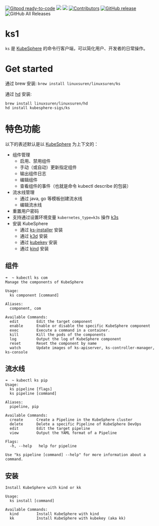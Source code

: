 [![Gitpod ready-to-code](https://img.shields.io/badge/Gitpod-ready--to--code-blue?logo=gitpod)](https://gitpod.io/#https://github.com/kubesphere-sigs/ks)
[![](https://goreportcard.com/badge/kubesphere-sigs/ks)](https://goreportcard.com/report/kubesphere-sigs/ks)
[![](http://img.shields.io/badge/godoc-reference-5272B4.svg?style=flat-square)](https://godoc.org/github.com/kubesphere-sigs/ks)
[![Contributors](https://img.shields.io/github/contributors/kubesphere-sigs/ks.svg)](https://github.com/kubesphere-sigs/ks/graphs/contributors)
[![GitHub release](https://img.shields.io/github/release/kubesphere-sigs/ks.svg?label=release)](https://github.com/kubesphere-sigs/ks/releases/latest)
![GitHub All Releases](https://img.shields.io/github/downloads/kubesphere-sigs/ks/total)

# ks1

`ks` 是 [KubeSphere](https://github.com/kubesphere/kubesphere) 的命令行客户端，可以简化用户、开发者的日常操作。

# Get started

通过 brew 安装: `brew install linuxsuren/linuxsuren/ks`

通过 [hd](https://github.com/linuxsuren/http-downloader) 安装: 

```
brew install linuxsuren/linuxsuren/hd
hd install kubesphere-sigs/ks
```

# 特色功能

以下的表述默认是以 [KubeSphere](https://github.com/kubesphere/kubesphere) 为上下文的：

* 组件管理
  * 启用、禁用组件
  * 手动（或自动）更新指定组件
  * 输出组件日志
  * 编辑组件
  * 查看组件的事件（也就是命令 kubectl describe 的包装）
* 流水线管理
  * 通过 java, go 等模板创建流水线
  * 编辑流水线
* 重置用户密码
* 支持通过设置环境变量 `kubernetes_type=k3s` 操作 [k3s](https://github.com/k3s-io/k3s) 
* 安装 KubeSphere
  * 通过 [ks-installer](https://github.com/kubesphere/ks-installer) 安装
  * 通过 [k3d](https://github.com/rancher/k3d) 安装
  * 通过 [kubekey](https://github.com/kubesphere/kubekey) 安装
  * 通过 [kind](https://github.com/kubernetes-sigs/kind) 安装

## 组件

```
➜  ~ kubectl ks com
Manage the components of KubeSphere

Usage:
  ks component [command]

Aliases:
  component, com

Available Commands:
  edit        Edit the target component
  enable      Enable or disable the specific KubeSphere component
  exec        Execute a command in a container.
  kill        Kill the pods of the components
  log         Output the log of KubeSphere component
  reset       Reset the component by name
  watch       Update images of ks-apiserver, ks-controller-manager, ks-console
```

## 流水线

```
➜  ~ kubectl ks pip
Usage:
  ks pipeline [flags]
  ks pipeline [command]

Aliases:
  pipeline, pip

Available Commands:
  create      Create a Pipeline in the KubeSphere cluster
  delete      Delete a specific Pipeline of KubeSphere DevOps
  edit        Edit the target pipeline
  view        Output the YAML format of a Pipeline

Flags:
  -h, --help   help for pipeline

Use "ks pipeline [command] --help" for more information about a command.
```

## 安装

```
Install KubeSphere with kind or kk

Usage:
  ks install [command]

Available Commands:
  kind        Install KubeSphere with kind
  kk          Install KubeSphere with kubekey (aka kk)
```
